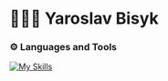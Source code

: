 # 🧑🏻‍💻 Yaroslav Bisyk

### ⚙️ Languages and Tools

[![My Skills](https://skillicons.dev/icons?i=py,js,ts,vue,react,redux,nuxtjs,nextjs,nodejs,express,prisma,mongodb,mysql,html,css,sass,tailwind,bootstrap,styledcomponents,docker,vite,git,vscode,figma	)](https://skillicons.dev)

